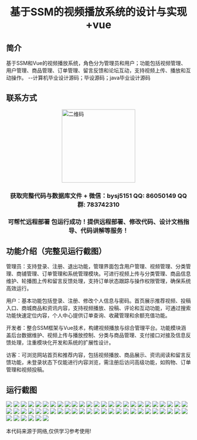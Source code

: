 <p><h1 align="center">基于SSM的视频播放系统的设计与实现+vue</h1></p>

## 简介
基于SSM和Vue的视频播放系统，角色分为管理员和用户；功能包括视频管理、用户管理、商品管理、订单管理、留言反馈和论坛互动，支持视频上传、播放和互动操作。    --计算机毕业设计源码；毕设源码；java毕业设计源码


## 联系方式
<img src="https://bs-1329754181.cos.ap-shanghai.myqcloud.com/wx.jpg" alt="二维码" style="display: block; margin: 0 auto;" width="200px">
<p><h3 align="center">获取完整代码与数据库文件 + 微信：bysj5151 QQ: 86050149 QQ群: 783742310</h3></p>
<p><h3 align="center">可帮忙远程部署 包运行成功！提供远程部署、修改代码、设计文档指导、代码讲解等服务！</h3></p>

## 功能介绍（完整见运行截图）
管理员：支持登录、注册、退出功能，管理界面包含用户管理、视频管理、分类管理、商铺管理、订单管理和系统管理模块。可进行视频上传与分类管理、商品信息维护、轮播图上传和留言反馈处理，支持订单状态跟踪与操作权限管理，确保系统高效运行。

用户：基本功能包括登录、注册、修改个人信息与密码。首页展示推荐视频、投稿入口、商城商品和资讯内容，支持视频播放、投稿、评论和互动功能，可通过搜索功能快速定位内容，个人中心提供订单查询、收藏管理和余额充值功能。

开发者：整合SSM框架与Vue技术，构建视频播放与综合管理平台。功能模块涵盖后台数据维护、视频上传与播放控制、分类与商品管理、支付接口对接及信息反馈处理，注重模块化开发和系统的扩展性设计。

访客：可浏览网站首页和推荐内容，包括视频播放、商品展示、资讯阅读和留言反馈功能，未登录状态下仅能进行内容浏览，需注册后访问高级功能，如购物、订单管理和视频投稿。


## 运行截图
![](https://bs-1329754181.cos.ap-shanghai.myqcloud.com/ssm/VideoPlaybackSystem/img/001.jpg)
![](https://bs-1329754181.cos.ap-shanghai.myqcloud.com/ssm/VideoPlaybackSystem/img/002.jpg)
![](https://bs-1329754181.cos.ap-shanghai.myqcloud.com/ssm/VideoPlaybackSystem/img/003.jpg)
![](https://bs-1329754181.cos.ap-shanghai.myqcloud.com/ssm/VideoPlaybackSystem/img/004.jpg)
![](https://bs-1329754181.cos.ap-shanghai.myqcloud.com/ssm/VideoPlaybackSystem/img/005.jpg)
![](https://bs-1329754181.cos.ap-shanghai.myqcloud.com/ssm/VideoPlaybackSystem/img/006.jpg)
![](https://bs-1329754181.cos.ap-shanghai.myqcloud.com/ssm/VideoPlaybackSystem/img/007.jpg)
![](https://bs-1329754181.cos.ap-shanghai.myqcloud.com/ssm/VideoPlaybackSystem/img/008.jpg)
![](https://bs-1329754181.cos.ap-shanghai.myqcloud.com/ssm/VideoPlaybackSystem/img/009.jpg)
![](https://bs-1329754181.cos.ap-shanghai.myqcloud.com/ssm/VideoPlaybackSystem/img/010.jpg)
![](https://bs-1329754181.cos.ap-shanghai.myqcloud.com/ssm/VideoPlaybackSystem/img/011.jpg)
![](https://bs-1329754181.cos.ap-shanghai.myqcloud.com/ssm/VideoPlaybackSystem/img/012.jpg)
![](https://bs-1329754181.cos.ap-shanghai.myqcloud.com/ssm/VideoPlaybackSystem/img/013.jpg)
![](https://bs-1329754181.cos.ap-shanghai.myqcloud.com/ssm/VideoPlaybackSystem/img/014.jpg)
![](https://bs-1329754181.cos.ap-shanghai.myqcloud.com/ssm/VideoPlaybackSystem/img/015.jpg)
![](https://bs-1329754181.cos.ap-shanghai.myqcloud.com/ssm/VideoPlaybackSystem/img/016.jpg)
![](https://bs-1329754181.cos.ap-shanghai.myqcloud.com/ssm/VideoPlaybackSystem/img/017.jpg)
![](https://bs-1329754181.cos.ap-shanghai.myqcloud.com/ssm/VideoPlaybackSystem/img/018.jpg)
![](https://bs-1329754181.cos.ap-shanghai.myqcloud.com/ssm/VideoPlaybackSystem/img/019.jpg)
![](https://bs-1329754181.cos.ap-shanghai.myqcloud.com/ssm/VideoPlaybackSystem/img/020.jpg)
![](https://bs-1329754181.cos.ap-shanghai.myqcloud.com/ssm/VideoPlaybackSystem/img/021.jpg)
![](https://bs-1329754181.cos.ap-shanghai.myqcloud.com/ssm/VideoPlaybackSystem/img/022.jpg)
![](https://bs-1329754181.cos.ap-shanghai.myqcloud.com/ssm/VideoPlaybackSystem/img/023.jpg)
![](https://bs-1329754181.cos.ap-shanghai.myqcloud.com/ssm/VideoPlaybackSystem/img/024.jpg)
![](https://bs-1329754181.cos.ap-shanghai.myqcloud.com/ssm/VideoPlaybackSystem/img/025.jpg)
![](https://bs-1329754181.cos.ap-shanghai.myqcloud.com/ssm/VideoPlaybackSystem/img/026.jpg)
![](https://bs-1329754181.cos.ap-shanghai.myqcloud.com/ssm/VideoPlaybackSystem/img/027.jpg)
![](https://bs-1329754181.cos.ap-shanghai.myqcloud.com/ssm/VideoPlaybackSystem/img/028.jpg)
![](https://bs-1329754181.cos.ap-shanghai.myqcloud.com/ssm/VideoPlaybackSystem/img/029.jpg)
![](https://bs-1329754181.cos.ap-shanghai.myqcloud.com/ssm/VideoPlaybackSystem/img/030.jpg)
![](https://bs-1329754181.cos.ap-shanghai.myqcloud.com/ssm/VideoPlaybackSystem/img/031.jpg)
![](https://bs-1329754181.cos.ap-shanghai.myqcloud.com/ssm/VideoPlaybackSystem/img/032.jpg)
![](https://bs-1329754181.cos.ap-shanghai.myqcloud.com/ssm/VideoPlaybackSystem/img/033.jpg)
![](https://bs-1329754181.cos.ap-shanghai.myqcloud.com/ssm/VideoPlaybackSystem/img/034.jpg)
![](https://bs-1329754181.cos.ap-shanghai.myqcloud.com/ssm/VideoPlaybackSystem/img/035.jpg)
![](https://bs-1329754181.cos.ap-shanghai.myqcloud.com/ssm/VideoPlaybackSystem/img/036.jpg)
![](https://bs-1329754181.cos.ap-shanghai.myqcloud.com/ssm/VideoPlaybackSystem/img/037.jpg)
![](https://bs-1329754181.cos.ap-shanghai.myqcloud.com/ssm/VideoPlaybackSystem/img/038.jpg)
![](https://bs-1329754181.cos.ap-shanghai.myqcloud.com/ssm/VideoPlaybackSystem/img/039.jpg)
![](https://bs-1329754181.cos.ap-shanghai.myqcloud.com/ssm/VideoPlaybackSystem/img/040.jpg)
![](https://bs-1329754181.cos.ap-shanghai.myqcloud.com/ssm/VideoPlaybackSystem/img/041.jpg)
![](https://bs-1329754181.cos.ap-shanghai.myqcloud.com/ssm/VideoPlaybackSystem/img/042.jpg)
![](https://bs-1329754181.cos.ap-shanghai.myqcloud.com/ssm/VideoPlaybackSystem/img/043.jpg)
![](https://bs-1329754181.cos.ap-shanghai.myqcloud.com/ssm/VideoPlaybackSystem/img/044.jpg)
![](https://bs-1329754181.cos.ap-shanghai.myqcloud.com/ssm/VideoPlaybackSystem/img/045.jpg)
![](https://bs-1329754181.cos.ap-shanghai.myqcloud.com/ssm/VideoPlaybackSystem/img/046.jpg)
![](https://bs-1329754181.cos.ap-shanghai.myqcloud.com/ssm/VideoPlaybackSystem/img/047.jpg)
![](https://bs-1329754181.cos.ap-shanghai.myqcloud.com/ssm/VideoPlaybackSystem/img/048.jpg)
![](https://bs-1329754181.cos.ap-shanghai.myqcloud.com/ssm/VideoPlaybackSystem/img/049.jpg)
![](https://bs-1329754181.cos.ap-shanghai.myqcloud.com/ssm/VideoPlaybackSystem/img/050.jpg)
![](https://bs-1329754181.cos.ap-shanghai.myqcloud.com/ssm/VideoPlaybackSystem/img/051.jpg)
![](https://bs-1329754181.cos.ap-shanghai.myqcloud.com/ssm/VideoPlaybackSystem/img/052.jpg)
![](https://bs-1329754181.cos.ap-shanghai.myqcloud.com/ssm/VideoPlaybackSystem/img/053.jpg)
![](https://bs-1329754181.cos.ap-shanghai.myqcloud.com/ssm/VideoPlaybackSystem/img/054.jpg)
![](https://bs-1329754181.cos.ap-shanghai.myqcloud.com/ssm/VideoPlaybackSystem/img/055.jpg)
![](https://bs-1329754181.cos.ap-shanghai.myqcloud.com/ssm/VideoPlaybackSystem/img/056.jpg)

<p>本代码来源于网络,仅供学习参考使用!</p>
